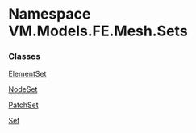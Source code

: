 # Namespace VM.Models.FE.Mesh.Sets

### Classes

 [ElementSet](VM.Models.FE.Mesh.Sets.ElementSet.md)

 [NodeSet](VM.Models.FE.Mesh.Sets.NodeSet.md)

 [PatchSet](VM.Models.FE.Mesh.Sets.PatchSet.md)

 [Set](VM.Models.FE.Mesh.Sets.Set.md)


